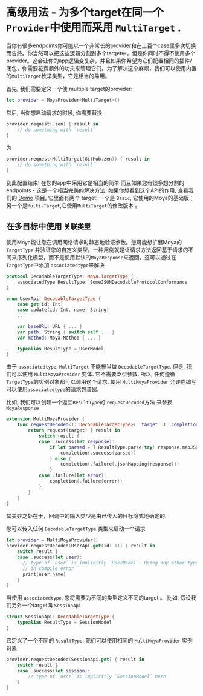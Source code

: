 # 高级用法 - 为多个target在同一个`Provider`中使用而采用 `MultiTarget` .

当你有很多endpoints你可能以一个非常长的provider和在上百个case里多次切换而告终。你当然可以把这些逻辑分割到多个target中，但是你同时不得不使用多个provider。这会让你的app逻辑变复杂，并且如果你希望为它们配置相同的插件/闭包，你需要花费额外的功夫来管理它们。为了解决这个麻烦，我们可以使用内置的`MultiTarget`枚举类型，它是相当的易用。

首先, 我们需要定义一个使 multiple target的provider:
```swift
let provider = MoyaProvider<MultiTarget>()
```

然后, 当你想启动请求的时候, 你需要替换
```swift
provider.request(.zen) { result in
    // do something with `result`
}
```

为

```swift
provider.request(MultiTarget(GitHub.zen)) { result in
    // do something with `result`
}
```

到此配置结束! 在您的app中采用它是相当的简单 而且如果您有很多想分割的
endpoints - 这是一个相当完美的解决方法. 如果你想看到这个API的作用, 查看我们的
[Demo](../../Examples) 项目, 它里面有两个
target: 一个是 `Basic`, 它使用的Moya的基础版； 另一个是`Multi-Target`,它使用`MultiTarget`的修改版本 。

## 在多目标中使用 `关联类型`

使用Moya能让您在调用网络请求时静态地验证参数。您可能想扩展Moya的 `TargetType` 并验证您的自定义类型。一种用例就是让请求方法返回基于请求的不同来序列化模型，而不是使用默认的`MoyaResponse`来返回。这可以通过在`TargetType`中添加 `associatedtype`来解决

```swift
protocol DecodableTargetType: Moya.TargetType {
    associatedType ResultType: SomeJSONDecodableProtocolConformance
}

enum UserApi: DecodableTargetType {
    case get(id: Int)
    case update(id: Int, name: String)
    ...

    var baseURL: URL { ... }
    var path: String { switch self ... }
    var method: Moya.Method { ... }

    typealias ResultType = UserModel
}
```

由于 `associatedtype`, `MultiTarget` 不能被当做 `DecodableTargetType`.
但是, 我们可以使用 `MultiMoyaProvider` 变体. 它不需要泛型参数. 所以, 任何遵循`TargetType`的实例对象都可以调用这个请求. 使用 `MultiMoyaProvider` 允许你编写可以使用`associatedtype`的请求包装器.

比如, 我们可以创建一个返回`ResultType`的 `requestDecoded`方法 来替换 `MoyaResponse` 

```swift
extension MultiMoyaProvider {
    func requestDecoded<T: DecodableTargetType>(_ target: T, completion: @escaping (_ result: Result<[T.ResultType], Moya.Error>) -> ()) -> Cancellable {
        return request(target) { result in
            switch result {
            case .success(let response):
                if let parsed = T.ResultType.parse(try! response.mapJSON()) {
                    completion(.success(parsed))
                } else {
                    completion(.failure(.jsonMapping(response)))
                }
            case .failure(let error):
                completion(.failure(error))
            }
        }
    }
}
```

其美妙之处在于，回调中的输入类型是由已传入的目标隐式地确定的.

您可以传入任何 `DecodableTargetType` 类型来启动一个请求

```swift
let provider = MultiMoyaProvider()
provider.requestDecoded(UserApi.get(id: 1)) { result in
    switch result {
    case .success(let user):
      // type of `user` is implicitly `UserModel`. Using any other type results
      // in compile error
      print(user.name)
    }
}
```

当使用 `associatedtype`, 您将需要为不同的类型定义不同的target 。 比如, 假设我们另外一个target叫 `SessionApi`

```swift
struct SessionApi: DecodableTargetType {
    typealias ResultType = SessionModel
}
```

它定义了一个不同的 `ResultType`. 我们可以使用相同的 `MultiMoyaProvider`
实例对象

```swift
provider.requestDecoded(SessionApi.get) { result in
    switch result {
    case .success(let session):
        // type of `user` is implicitly `SessionModel` here
    }
}
```

